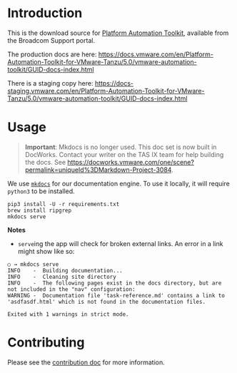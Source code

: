 # Introduction

This is the download source for
[Platform Automation Toolkit](https://support.broadcom.com/group/ecx/productdownloads?subfamily=Platform%20Automation%20Toolkit
),
available from the Broadcom Support portal.

The production docs are here:
https://docs.vmware.com/en/Platform-Automation-Toolkit-for-VMware-Tanzu/5.0/vmware-automation-toolkit/GUID-docs-index.html

There is a staging copy here:
https://docs-staging.vmware.com/en/Platform-Automation-Toolkit-for-VMware-Tanzu/5.0/vmware-automation-toolkit/GUID-docs-index.html

# Usage

>**Important**: Mkdocs is no longer used. This doc set is now built in DocWorks.
>Contact your writer on the TAS IX team for help building the docs.
>See https://docworks.vmware.com/one/scene?permalink=uniqueId%3DMarkdown-Project-3084.


We use [`mkdocs`](https://www.mkdocs.org/) for our documentation engine.
To use it locally, it will require `python3` to be installed.

```
pip3 install -U -r requirements.txt
brew install ripgrep
mkdocs serve
``` 

**Notes**
* `serve`ing the app will check for broken external links.
  An error in a link might show like so:

```
○ → mkdocs serve
INFO    -  Building documentation...
INFO    -  Cleaning site directory
INFO    -  The following pages exist in the docs directory, but are not included in the "nav" configuration:
WARNING -  Documentation file 'task-reference.md' contains a link to 'asdfasdf.html' which is not found in the documentation files.

Exited with 1 warnings in strict mode.
```

# Contributing

Please see the [contribution doc](CONTRIBUTING.md) for more information.